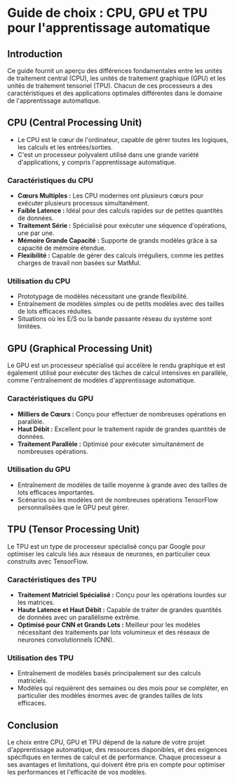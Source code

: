 # Guide de choix : CPU, GPU et TPU pour l'apprentissage automatique

## Introduction

Ce guide fournit un aperçu des différences fondamentales entre les unités de traitement central (CPU), les unités de traitement graphique (GPU) et les unités de traitement tensoriel (TPU). Chacun de ces processeurs a des caractéristiques et des applications optimales différentes dans le domaine de l'apprentissage automatique.

## CPU (Central Processing Unit)

- Le CPU est le cœur de l'ordinateur, capable de gérer toutes les logiques, les calculs et les entrées/sorties.
- C'est un processeur polyvalent utilisé dans une grande variété d'applications, y compris l'apprentissage automatique.

### Caractéristiques du CPU

- **Cœurs Multiples :** Les CPU modernes ont plusieurs cœurs pour exécuter plusieurs processus simultanément.
- **Faible Latence :** Idéal pour des calculs rapides sur de petites quantités de données.
- **Traitement Série :** Spécialisé pour exécuter une séquence d'opérations, une par une.
- **Mémoire Grande Capacité :** Supporte de grands modèles grâce à sa capacité de mémoire étendue.
- **Flexibilité :** Capable de gérer des calculs irréguliers, comme les petites charges de travail non basées sur MatMul.

### Utilisation du CPU

- Prototypage de modèles nécessitant une grande flexibilité.
- Entraînement de modèles simples ou de petits modèles avec des tailles de lots efficaces réduites.
- Situations où les E/S ou la bande passante réseau du système sont limitées.

## GPU (Graphical Processing Unit)

Le GPU est un processeur spécialisé qui accélère le rendu graphique et est également utilisé pour exécuter des tâches de calcul intensives en parallèle, comme l'entraînement de modèles d'apprentissage automatique.

### Caractéristiques du GPU

- **Milliers de Cœurs :** Conçu pour effectuer de nombreuses opérations en parallèle.
- **Haut Débit :** Excellent pour le traitement rapide de grandes quantités de données.
- **Traitement Parallèle :** Optimisé pour exécuter simultanément de nombreuses opérations.

### Utilisation du GPU

- Entraînement de modèles de taille moyenne à grande avec des tailles de lots efficaces importantes.
- Scénarios où les modèles ont de nombreuses opérations TensorFlow personnalisées que le GPU peut gérer.

## TPU (Tensor Processing Unit)

Le TPU est un type de processeur spécialisé conçu par Google pour optimiser les calculs liés aux réseaux de neurones, en particulier ceux construits avec TensorFlow.

### Caractéristiques des TPU

- **Traitement Matriciel Spécialisé :** Conçu pour les opérations lourdes sur les matrices.
- **Haute Latence et Haut Débit :** Capable de traiter de grandes quantités de données avec un parallélisme extrême.
- **Optimisé pour CNN et Grands Lots :** Meilleur pour les modèles nécessitant des traitements par lots volumineux et des réseaux de neurones convolutionnels (CNN).

### Utilisation des TPU

- Entraînement de modèles basés principalement sur des calculs matriciels.
- Modèles qui requièrent des semaines ou des mois pour se compléter, en particulier des modèles énormes avec de grandes tailles de lots efficaces.

## Conclusion

Le choix entre CPU, GPU et TPU dépend de la nature de votre projet d'apprentissage automatique, des ressources disponibles, et des exigences spécifiques en termes de calcul et de performance. Chaque processeur a ses avantages et limitations, qui doivent être pris en compte pour optimiser les performances et l'efficacité de vos modèles.
